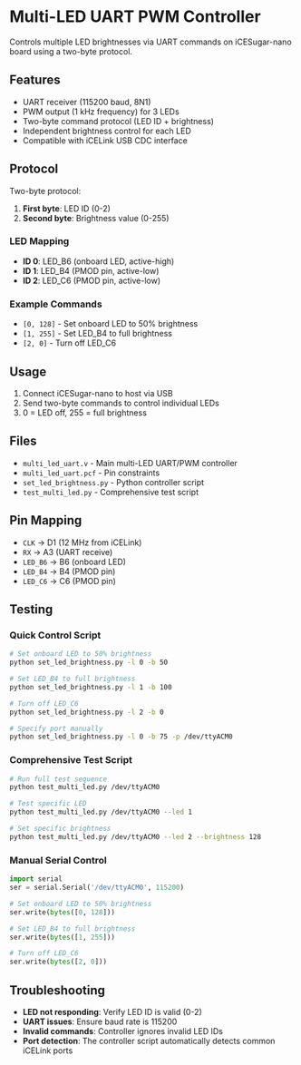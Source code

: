 # Multi-LED UART PWM Controller

Controls multiple LED brightnesses via UART commands on iCESugar-nano board using a two-byte protocol.

## Features

- UART receiver (115200 baud, 8N1)
- PWM output (1 kHz frequency) for 3 LEDs
- Two-byte command protocol (LED ID + brightness)
- Independent brightness control for each LED
- Compatible with iCELink USB CDC interface

## Protocol

Two-byte protocol:
1. **First byte**: LED ID (0-2)
2. **Second byte**: Brightness value (0-255)

### LED Mapping
- **ID 0**: LED_B6 (onboard LED, active-high)
- **ID 1**: LED_B4 (PMOD pin, active-low)
- **ID 2**: LED_C6 (PMOD pin, active-low)

### Example Commands
- `[0, 128]` - Set onboard LED to 50% brightness
- `[1, 255]` - Set LED_B4 to full brightness
- `[2, 0]` - Turn off LED_C6

## Usage

1. Connect iCESugar-nano to host via USB
2. Send two-byte commands to control individual LEDs
3. 0 = LED off, 255 = full brightness

## Files

- `multi_led_uart.v` - Main multi-LED UART/PWM controller
- `multi_led_uart.pcf` - Pin constraints
- `set_led_brightness.py` - Python controller script
- `test_multi_led.py` - Comprehensive test script

## Pin Mapping

- `CLK` → D1 (12 MHz from iCELink)
- `RX` → A3 (UART receive)
- `LED_B6` → B6 (onboard LED)
- `LED_B4` → B4 (PMOD pin)
- `LED_C6` → C6 (PMOD pin)

## Testing

### Quick Control Script
```bash
# Set onboard LED to 50% brightness
python set_led_brightness.py -l 0 -b 50

# Set LED_B4 to full brightness
python set_led_brightness.py -l 1 -b 100

# Turn off LED_C6
python set_led_brightness.py -l 2 -b 0

# Specify port manually
python set_led_brightness.py -l 0 -b 75 -p /dev/ttyACM0
```

### Comprehensive Test Script
```bash
# Run full test sequence
python test_multi_led.py /dev/ttyACM0

# Test specific LED
python test_multi_led.py /dev/ttyACM0 --led 1

# Set specific brightness
python test_multi_led.py /dev/ttyACM0 --led 2 --brightness 128
```

### Manual Serial Control
```python
import serial
ser = serial.Serial('/dev/ttyACM0', 115200)

# Set onboard LED to 50% brightness
ser.write(bytes([0, 128]))

# Set LED_B4 to full brightness
ser.write(bytes([1, 255]))

# Turn off LED_C6
ser.write(bytes([2, 0]))
```

## Troubleshooting

- **LED not responding**: Verify LED ID is valid (0-2)
- **UART issues**: Ensure baud rate is 115200
- **Invalid commands**: Controller ignores invalid LED IDs
- **Port detection**: The controller script automatically detects common iCELink ports 